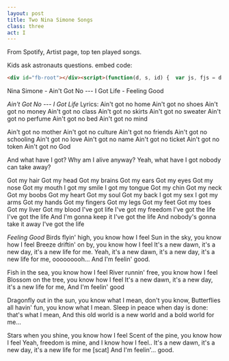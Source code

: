 ```yaml
---
layout: post
title: Two Nina Simone Songs
class: three
act: I
---
```


From Spotify, Artist page, top ten played songs.

Kids ask astronauts questions.
	embed code:
```html
<div id="fb-root"></div><script>(function(d, s, id) {  var js, fjs = d.getElementsByTagName(s)[0];  if (d.getElementById(id)) return;  js = d.createElement(s); js.id = id;  js.src = "//connect.facebook.net/en_GB/sdk.js#xfbml=1&version=v2.3";  fjs.parentNode.insertBefore(js, fjs);}(document, 'script', 'facebook-jssdk'));</script><div class="fb-video" data-allowfullscreen="1" data-href="/wired/videos/vb.19440638720/10153518070363721/?type=3"><div class="fb-xfbml-parse-ignore"><blockquote cite="https://www.facebook.com/wired/videos/10153518070363721/"><a href="https://www.facebook.com/wired/videos/10153518070363721/"></a><p>This is what life is like on the International Space Station.For more: http://wrd.cm/1OUzXzT</p>Posted by <a href="https://www.facebook.com/wired/">WIRED</a> on Tuesday, 1 March 2016</blockquote></div></div>
```

Nina Simone
	- Ain't Got No --- I Got Life
	- Feeling Good

*Ain't Got No --- I Got Life*
Lyrics:
Ain't got no home
Ain't got no shoes
Ain't got no money
Ain't got no class
Ain't got no skirts
Ain't got no sweater
Ain't got no perfume
Ain't got no bed
Ain't got no mind

Ain't got no mother
Ain't got no culture
Ain't got no friends
Ain't got no schooling
Ain't got no love
Ain't got no name
Ain't got no ticket
Ain't got no token
Ain't got no God

And what have I got?
Why am I alive anyway?
Yeah, what have I got nobody can take away?

Got my hair
Got my head
Got my brains
Got my ears
Got my eyes
Got my nose
Got my mouth
I got my smile
I got my tongue
Got my chin
Got my neck
Got my boobs
Got my heart
Got my soul
Got my back
I got my sex
I got my arms
Got my hands
Got my fingers
Got my legs
Got my feet
Got my toes
Got my liver
Got my blood
I've got life 
I've got my freedom 
I've got the life
I've got the life
And I'm gonna keep it
I've got the life
And nobody's gonna take it away
I've got the life

*Feeling Good*
Birds flyin' high, you know how I feel
Sun in the sky, you know how I feel
Breeze driftin' on by, you know how I feel
It's a new dawn, it's a new day, it's a new life for me.
Yeah, it's a new dawn, it's a new day, it's a new life for me, ooooooooh...
And I'm feelin' good.

Fish in the sea, you know how I feel
River runnin' free, you know how I feel
Blossom on the tree, you know how I feel
It's a new dawn, it's a new day, it's a new life for me,
And I'm feelin' good

Dragonfly out in the sun, 
you know what I mean, don't you know,
Butterflies all havin' fun, you know what I mean.
Sleep in peace when day is done: that's what I mean,
And this old world is a new world and a bold world for me...

Stars when you shine, you know how I feel
Scent of the pine, you know how I feel
Yeah, freedom is mine, and I know how I feel..
It's a new dawn, it's a new day, it's a new life for me
[scat]
And I'm feelin'... good.
